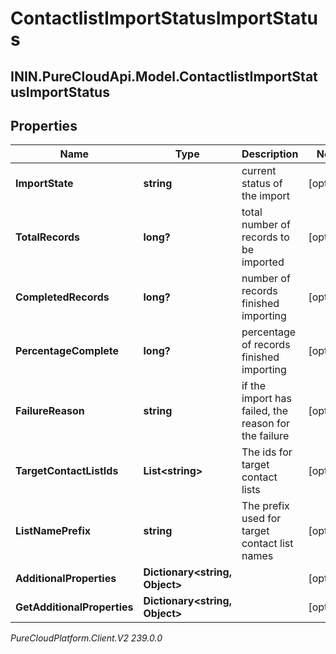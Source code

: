 # ContactlistImportStatusImportStatus

## ININ.PureCloudApi.Model.ContactlistImportStatusImportStatus

## Properties

|Name | Type | Description | Notes|
|------------ | ------------- | ------------- | -------------|
| **ImportState** | **string** | current status of the import | [optional] |
| **TotalRecords** | **long?** | total number of records to be imported | [optional] |
| **CompletedRecords** | **long?** | number of records finished importing | [optional] |
| **PercentageComplete** | **long?** | percentage of records finished importing | [optional] |
| **FailureReason** | **string** | if the import has failed, the reason for the failure | [optional] |
| **TargetContactListIds** | **List&lt;string&gt;** | The ids for target contact lists | [optional] |
| **ListNamePrefix** | **string** | The prefix used for target contact list names | [optional] |
| **AdditionalProperties** | **Dictionary&lt;string, Object&gt;** |  | [optional] |
| **GetAdditionalProperties** | **Dictionary&lt;string, Object&gt;** |  | [optional] |



_PureCloudPlatform.Client.V2 239.0.0_
